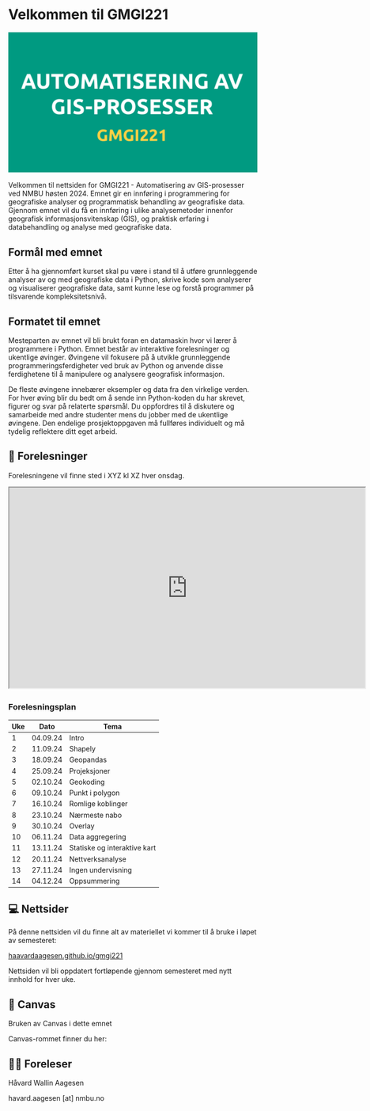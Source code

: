 
# Velkommen til GMGI221 
![Logo](logo.png)

Velkommen til nettsiden for GMGI221 - Automatisering av GIS-prosesser ved NMBU høsten 2024.
Emnet gir en innføring i programmering for geografiske analyser og programmatisk behandling av geografiske data. Gjennom emnet vil du få en innføring i ulike analysemetoder innenfor geografisk informasjonsvitenskap (GIS), og praktisk erfaring i databehandling og analyse med geografiske data.

## Formål med emnet
Etter å ha gjennomført kurset skal pu være i stand til å utføre grunnleggende analyser av og med geografiske data i Python, skrive kode som analyserer og visualiserer geografiske data, samt kunne lese og forstå programmer på tilsvarende kompleksitetsnivå.

## Formatet til emnet
Mesteparten av emnet vil bli brukt foran en datamaskin hvor vi lærer å programmere i Python. Emnet består av interaktive forelesninger og ukentlige øvinger. Øvingene vil fokusere på å utvikle grunnleggende programmeringsferdigheter ved bruk av Python og anvende disse ferdighetene til å manipulere og analysere geografisk informasjon.

De fleste øvingene innebærer eksempler og data fra den virkelige verden. For hver øving blir du bedt om å sende inn Python-koden du har skrevet, figurer og svar på relaterte spørsmål. Du oppfordres til å diskutere og samarbeide med andre studenter mens du jobber med de ukentlige øvingene. Den endelige prosjektoppgaven må fullføres individuelt og må tydelig reflektere ditt eget arbeid.

## 🏫 Forelesninger

Forelesningene vil finne sted i XYZ kl XZ hver onsdag.

<iframe style="overflow: hidden;" src="https://use.mazemap.com/embed.html#v=1&amp;zlevel=2&amp;center=10.775965,59.665577&amp;zoom=18&amp;sharepoitype=poi&amp;sharepoi=730070&amp;campusid=241&amp;utm_medium=iframe" width="720" height="405"></iframe>

### Forelesningsplan

| Uke         | Dato        | Tema                        |
| ----------- | ----------- | --------------------------- |
| 1           | 04.09.24    | Intro                       |
| 2           | 11.09.24    | Shapely                     |
| 3           | 18.09.24    | Geopandas                   |
| 4           | 25.09.24    | Projeksjoner                |
| 5           | 02.10.24    | Geokoding                   |
| 6           | 09.10.24    | Punkt i polygon             |
| 7           | 16.10.24    | Romlige koblinger           |
| 8           | 23.10.24    | Nærmeste nabo               |
| 9           | 30.10.24    | Overlay                     |
| 10          | 06.11.24    | Data aggregering            |
| 11          | 13.11.24    | Statiske og interaktive kart|
| 12          | 20.11.24    | Nettverksanalyse            |
| 13          | 27.11.24    | Ingen undervisning          |
| 14          | 04.12.24    | Oppsummering                |


## 💻 Nettsider

På denne nettsiden vil du finne alt av materiellet vi kommer til å bruke i løpet av semesteret:

[haavardaagesen.github.io/gmgi221](https://haavardaagesen.github.io/gmgi221/)

Nettsiden vil bli oppdatert fortløpende gjennom semesteret med nytt innhold for hver uke.

## 📖 Canvas

Bruken av Canvas i dette emnet 

Canvas-rommet finner du her:



## 🧑‍🏫 Foreleser

Håvard Wallin Aagesen

havard.aagesen [at] nmbu.no